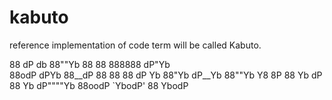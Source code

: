 # kabuto
reference implementation of code term will be called Kabuto. 



88  dP    db    88""Yb 88   88 888888  dP"Yb  
88odP    dPYb   88__dP 88   88   88   dP   Yb 
88"Yb   dP__Yb  88""Yb Y8   8P   88   Yb   dP 
88  Yb dP""""Yb 88oodP `YbodP'   88    YbodP  

                                                   
